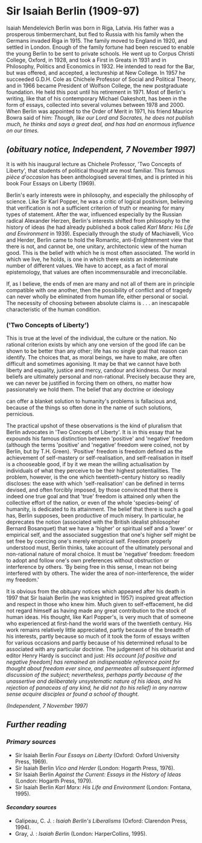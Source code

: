 # **Sir Isaiah Berlin (1909-97)**

Isaiah Mendelevich Berlin was born in Riga, Latvia. His father was a prosperous timbermerchant, but fled to Russia with his family when the Germans invaded Riga in 1915. The family moved to England in 1920, and settled in London. Enough of the family fortune had been rescued to enable the young Berlin to be sent to private schools. He went up to Corpus Christi College, Oxford, in 1928, and took a First in Greats in 1931 and in Philosophy, Politics and Economics in 1932. He intended to read for the Bar, but was offered, and accepted, a lectureship at New College. In 1957 he succeeded G.D.H. Cole as Chichele Professor of Social and Political Theory, and in 1966 became President of Wolfson College, the new postgraduate foundation. He held this post until his retirement in 1971. Most of Berlin's writing, like that of his contemporary Michael Oakeshott, has been in the form of essays, collected into several volumes between 1978 and 2000. When Berlin was appointed to the Order of Merit in 1971, his friend Maurice Bowra said of him: *Though, like our Lord and Socrates, he does not publish much, he thinks and says a great deal, and has had an enormous influence on our times.*

## *(obituary notice, Independent, 7 November 1997)*

It is with his inaugural lecture as Chichele Professor, 'Two Concepts of Liberty', that students of political thought are most familiar. This famous *pièce d'occasion* has been anthologised several times, and is printed in his book Four Essays on Liberty (1969).

Berlin's early interests were in philosophy, and especially the philosophy of science. Like Sir Karl Popper, he was a critic of logical positivism, believing that verification is not a sufficient criterion of truth or meaning for many types of statement. After the war, influenced especially by the Russian radical Alexander Herzen, Berlin's interests shifted from philosophy to the history of ideas (he had already published a book called *Karl Marx: His Life and Environment* in 1939). Especially through the study of Machiavelli, Vico and Herder, Berlin came to hold the Romantic, anti-Enlightenment view that there is not, and cannot be, one unitary, architectonic view of the human good. This is the belief with which he is most often associated. The world in which we live, he holds, is one in which there exists an indeterminate number of different values. We have to accept, as a fact of moral epistemology, that values are often incommensurable and irreconcilable.

If, as I believe, the ends of men are many and not all of them are in principle compatible with one another, then the possibility of conflict and of tragedy can never wholly be eliminated from human life, either personal or social. The necessity of choosing between absolute claims is . . . an inescapable characteristic of the human condition.

### ('Two Concepts of Liberty')

This is true at the level of the individual, the culture or the nation. No rational criterion exists by which any one version of the good life can be shown to be better than any other; life has no single goal that reason can identify. The choices that, as moral beings, we have to make, are often difficult and sometimes agonising. It may be that we cannot have both liberty and equality, justice and mercy, candour and kindness. Our moral beliefs are ultimately personal and non-rational. Precisely because they are, we can never be justified in forcing them on others, no matter how passionately we hold them. The belief that any doctrine or ideology

can offer a blanket solution to humanity's problems is fallacious and, because of the things so often done in the name of such solutions, pernicious.

The practical upshot of these observations is the kind of pluralism that Berlin advocates in 'Two Concepts of Liberty'. It is in this essay that he expounds his famous distinction between 'positive' and 'negative' freedom (although the terms 'positive' and 'negative' freedom were coined, not by Berlin, but by T.H. Green). 'Positive' freedom is freedom defined as the achievement of self-mastery or self-realisation, and self-realisation in itself is a chooseable good, if by it we mean the willing actualisation by individuals of what they perceive to be their highest potentialities. The problem, however, is the one which twentieth-century history so readily discloses: the ease with which 'self-realisation' can be defined in terms devised, and often forcibly imposed, by those convinced that there is indeed one true goal and that 'true' freedom is attained only when the collective effort of the nation, or even of the whole 'species-being' of humanity, is dedicated to its attainment. The belief that there is such a goal has, Berlin supposes, been productive of much misery. In particular, he deprecates the notion (associated with the British idealist philosopher Bernard Bosanquet) that we have a 'higher' or spiritual self and a 'lower' or empirical self, and the associated suggestion that one's higher self might be set free by coercing one's merely empirical self. Freedom properly understood must, Berlin thinks, take account of the ultimately personal and non-rational nature of moral choice. It must be 'negative' freedom: freedom to adopt and follow one's own preferences without obstruction or interference by others. 'By being free in this sense, I mean not being interfered with by others. The wider the area of non-interference, the wider my freedom.'

It is obvious from the obituary notices which appeared after his death in 1997 that Sir Isaiah Berlin (he was knighted in 1957) inspired great affection and respect in those who knew him. Much given to self-effacement, he did not regard himself as having made any great contribution to the stock of human ideas. His thought, like Karl Popper's, is very much that of someone who experienced at first-hand the world wars of the twentieth century. His work remains relatively little appreciated, partly because of the breadth of his interests, partly because so much of it took the form of essays written for various occasions and partly because of his determined refusal to be associated with any particular doctrine. The judgement of his obituarist and editor Henry Hardy is succinct and just: *His account [of positive and negative freedom] has remained an indispensable reference point for thought about freedom ever since, and permeates all subsequent informed discussion of the subject; nevertheless, perhaps partly because of the unassertive and deliberately unsystematic nature of his ideas, and his rejection of panaceas of any kind, he did not (to his relief) in any narrow sense acquire disciples or found a school of thought.*

*(Independent, 7 November 1997)* 

## *Further reading*

### *Primary sources*

- Sir Isaiah Berlin *Four Essays on Liberty* (Oxford: Oxford University Press, 1969).
- Sir Isaiah Berlin *Vico and Herder* (London: Hogarth Press, 1976).
- Sir Isaiah Berlin *Against the Current: Essays in the History of Ideas* (London: Hogarth Press, 1979).
- Sir Isaiah Berlin *Karl Marx: His Life and Environment* (London: Fontana, 1995).

#### *Secondary sources*

- Galipeau, C. J. : *Isaiah Berlin's Liberalisms* (Oxford: Clarendon Press, 1994).
- Gray, J. : *Isaiah Berlin* (London: HarperCollins, 1995).